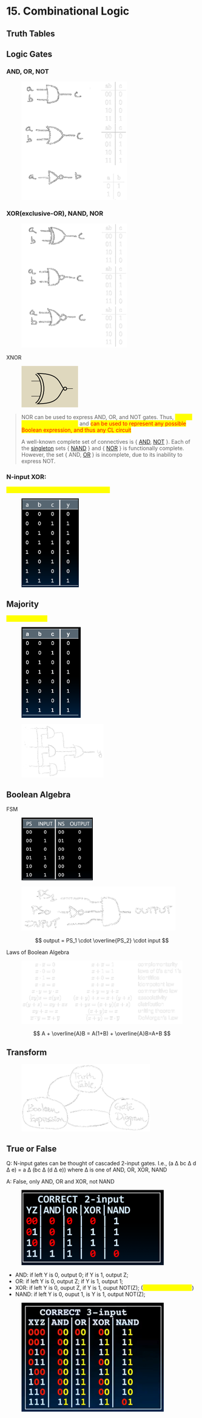 # 15. Combinational Logic



## Truth Tables

## Logic Gates

### AND, OR, NOT

<figure><img src=".gitbook/assets/image (8) (1) (1).png" alt="" width="278"><figcaption></figcaption></figure>

### XOR(exclusive-OR), NAND, NOR

<figure><img src=".gitbook/assets/image (9) (1).png" alt="" width="278"><figcaption></figcaption></figure>

XNOR

<figure><img src=".gitbook/assets/image (2) (1) (1).png" alt="" width="149"><figcaption></figcaption></figure>

> NOR can be used to express AND, OR, and NOT gates. Thus, <mark style="color:yellow;">NOR is ’functionally complete’</mark> and <mark style="color:red;">can be used to represent any possible Boolean expression, and thus any CL circuit</mark>
>
> A well-known complete set of connectives is { [AND](https://en.wikipedia.org/wiki/Logical_conjunction), [NOT](https://en.wikipedia.org/wiki/Negation) }. Each of the [singleton](https://en.wikipedia.org/wiki/Singleton_\(mathematics\)) sets { [NAND](https://en.wikipedia.org/wiki/Sheffer_stroke) } and { [NOR](https://en.wikipedia.org/wiki/Logical_NOR) } is functionally complete. However, the set { AND, [OR](https://en.wikipedia.org/wiki/Logical_disjunction) } is incomplete, due to its inability to express NOT.

### **N-input XOR:**&#x20;

<mark style="color:yellow;">XOR is a 1 if the number of 1s input is odd</mark>

<figure><img src=".gitbook/assets/image (10) (1).png" alt="" width="151"><figcaption></figcaption></figure>

## Majority

<mark style="color:yellow;">y = bc + ac + ab</mark>

<figure><img src=".gitbook/assets/image (131).png" alt="" width="156"><figcaption></figcaption></figure>

<figure><img src=".gitbook/assets/image (136).png" alt="" width="217"><figcaption></figcaption></figure>

## Boolean Algebra

FSM

<figure><img src=".gitbook/assets/image (11) (1).png" alt="" width="188"><figcaption></figcaption></figure>

<figure><img src=".gitbook/assets/image (14).png" alt=""><figcaption></figcaption></figure>

$$
output = PS_1 \cdot \overline{PS_2} \cdot input
$$

Laws of Boolean Algebra

<figure><img src=".gitbook/assets/image (15).png" alt=""><figcaption></figcaption></figure>

$$
A + \overline{A}B = A(1+B) + \overline{A}B=A+B
$$

## Transform

<figure><img src=".gitbook/assets/image (16).png" alt="" width="339"><figcaption></figcaption></figure>

## True or False

Q: N-input gates can be thought of cascaded 2-input gates. I.e., (a ∆ bc ∆ d ∆ e) = a ∆ (bc ∆ (d ∆ e)) where ∆ is one of AND, OR, XOR, NAND

A: False, only AND, OR and XOR, not NAND

<figure><img src=".gitbook/assets/image (99).png" alt="" width="375"><figcaption></figcaption></figure>

* AND: if left Y is 0, output 0; if Y is 1, output Z;
* OR: if left Y is 0, output Z; if Y is 1, output 1;
* XOR: if left Y is 0, ouput Z, if Y is 1, ouput NOT(Z); (<mark style="color:yellow;">Conditional Inverter</mark>)
* NAND: if left Y is 0, ouput 1, is Y is 1, output NOT(Z);

<figure><img src=".gitbook/assets/image (100).png" alt="" width="375"><figcaption></figcaption></figure>
